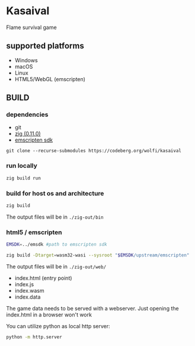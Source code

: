 # Kasaival
Flame survival game

## supported platforms
- Windows
- macOS
- Linux
- HTML5/WebGL (emscripten)


## BUILD

### dependencies
- git
- [zig (0.11.0)](https://ziglang.org/documentation/master/)
- [emscripten sdk](https://emscripten.org/)

```
git clone --recurse-submodules https://codeberg.org/wolfi/kasaival
```

### run locally

```sh
zig build run
```

### build for host os and architecture

```sh
zig build
```

The output files will be in `./zig-out/bin`

### html5 / emscripten

```sh
EMSDK=../emsdk #path to emscripten sdk

zig build -Dtarget=wasm32-wasi --sysroot "$EMSDK/upstream/emscripten"
```

The output files will be in `./zig-out/web/`

- index.html (entry point)
- index.js
- index.wasm
- index.data

The game data needs to be served with a webserver. Just opening the index.html in a browser won't work

You can utilize python as local http server:
```sh
python -m http.server
```
